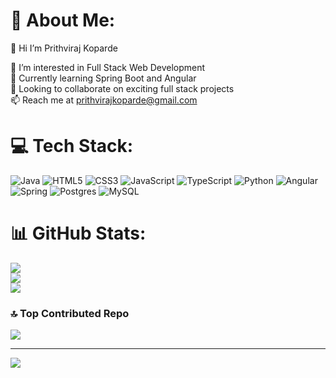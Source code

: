 # 💫 About Me:
👋 Hi I’m Prithviraj Koparde

🚀 I’m interested in Full Stack Web Development  
🌱 Currently learning Spring Boot and Angular  
🤝 Looking to collaborate on exciting full stack projects  
📫 Reach me at prithvirajkoparde@gmail.com

# 💻 Tech Stack:
![Java](https://img.shields.io/badge/java-%23ED8B00.svg?style=for-the-badge&logo=openjdk&logoColor=white) ![HTML5](https://img.shields.io/badge/html5-%23E34F26.svg?style=for-the-badge&logo=html5&logoColor=white) ![CSS3](https://img.shields.io/badge/css3-%231572B6.svg?style=for-the-badge&logo=css3&logoColor=white) ![JavaScript](https://img.shields.io/badge/javascript-%23323330.svg?style=for-the-badge&logo=javascript&logoColor=%23F7DF1E) ![TypeScript](https://img.shields.io/badge/typescript-%23007ACC.svg?style=for-the-badge&logo=typescript&logoColor=white) ![Python](https://img.shields.io/badge/python-3670A0?style=for-the-badge&logo=python&logoColor=ffdd54) ![Angular](https://img.shields.io/badge/angular-%23DD0031.svg?style=for-the-badge&logo=angular&logoColor=white) ![Spring](https://img.shields.io/badge/spring-%236DB33F.svg?style=for-the-badge&logo=spring&logoColor=white) ![Postgres](https://img.shields.io/badge/postgres-%23316192.svg?style=for-the-badge&logo=postgresql&logoColor=white) ![MySQL](https://img.shields.io/badge/mysql-4479A1.svg?style=for-the-badge&logo=mysql&logoColor=white)
# 📊 GitHub Stats:
![](https://github-readme-stats.vercel.app/api?username=Prithviraj-Koparde&theme=dark&hide_border=false&include_all_commits=false&count_private=false)<br/>
![](https://nirzak-streak-stats.vercel.app/?user=Prithviraj-Koparde&theme=dark&hide_border=false)<br/>
![](https://github-readme-stats.vercel.app/api/top-langs/?username=Prithviraj-Koparde&theme=dark&hide_border=false&include_all_commits=false&count_private=false&layout=compact)

### 🔝 Top Contributed Repo
![](https://github-contributor-stats.vercel.app/api?username=Prithviraj-Koparde&limit=5&theme=dark&combine_all_yearly_contributions=true)

---
[![](https://visitcount.itsvg.in/api?id=Prithviraj-Koparde&icon=0&color=0)](https://visitcount.itsvg.in)

<!-- Proudly created with GPRM ( https://gprm.itsvg.in ) -->
<!---
Prithviraj-Koparde/Prithviraj-Koparde is a ✨ special ✨ repository because its `README.md` (this file) appears on your GitHub profile.
You can click the Preview link to take a look at your changes.
--->
